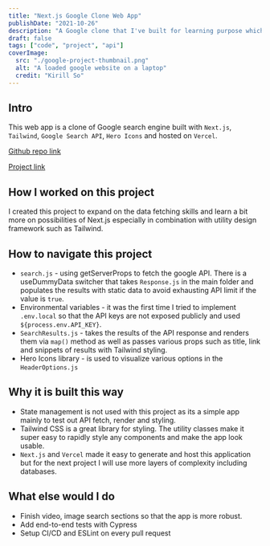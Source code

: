 ```yaml
---
title: "Next.js Google Clone Web App"
publishDate: "2021-10-26"
description: "A Google clone that I've built for learning purpose which replicates the homepage functionality and is built with Next.js, Tailwind, Google Search API"
draft: false
tags: ["code", "project", "api"]
coverImage:
  src: "./google-project-thumbnail.png"
  alt: "A loaded google website on a laptop"
  credit: "Kirill So"
---
```


## Intro

This web app is a clone of Google search engine built with `Next.js`, `Tailwind`, `Google Search API`, `Hero Icons` and hosted on `Vercel`.

[Github repo link](https://github.com/kirso/google)

[Project link](https://google-nextjs-kirill.vercel.app/)

## How I worked on this project

I created this project to expand on the data fetching skills and learn a bit more on possibilities of Next.js especially in combination with utility design framework such as Tailwind.

## How to navigate this project

- `search.js` - using getServerProps to fetch the google API. There is a useDummyData switcher that takes `Response.js` in the main folder and populates the results with static data to avoid exhausting API limit if the value is `true`.
- Environmental variables - it was the first time I tried to implement `.env.local` so that the API keys are not exposed publicly and used `${process.env.API_KEY}`.
- `SearchResults.js` - takes the results of the API response and renders them via `map()` method as well as passes various props such as title, link and snippets of results with Tailwind styling.
- Hero Icons library - is used to visualize various options in the `HeaderOptions.js`

## Why it is built this way

- State management is not used with this project as its a simple app mainly to test out API fetch, render and styling.
- Tailwind CSS is a great library for styling. The utility classes make it super easy to rapidly style any components and make the app look usable.
- `Next.js` and `Vercel` made it easy to generate and host this application but for the next project I will use more layers of complexity including databases.

## What else would I do

- Finish video, image search sections so that the app is more robust.
- Add end-to-end tests with Cypress
- Setup CI/CD and ESLint on every pull request
